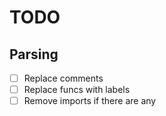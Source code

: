 # TODO

## Parsing
- [ ] Replace comments
- [ ] Replace funcs with labels
- [ ] Remove imports if there are any
